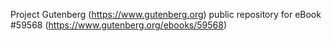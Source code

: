 Project Gutenberg (https://www.gutenberg.org) public repository for
eBook #59568 (https://www.gutenberg.org/ebooks/59568)

